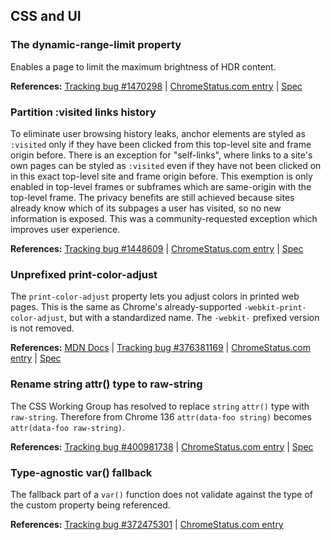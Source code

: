 ## CSS and UI

### The dynamic-range-limit property

Enables a page to limit the maximum brightness of HDR content.

**References:** [Tracking bug #1470298](https://bugs.chromium.org/p/chromium/issues/detail?id=1470298) | [ChromeStatus.com entry](https://chromestatus.com/feature/5023877486493696) | [Spec](https://www.w3.org/TR/css-color-hdr/#dynamic-range-limit)

### Partition :visited links history

To eliminate user browsing history leaks, anchor elements are styled as `:visited` only if they have been clicked from this top-level site and frame origin before. There is an exception for "self-links", where links to a site's own pages can be styled as `:visited` even if they have not been clicked on in this exact top-level site and frame origin before. This exemption is only enabled in top-level frames or subframes which are same-origin with the top-level frame. The privacy benefits are still achieved because sites already know which of its subpages a user has visited, so no new information is exposed. This was a community-requested exception which improves user experience.

**References:** [Tracking bug #1448609](https://bugs.chromium.org/p/chromium/issues/detail?id=1448609) | [ChromeStatus.com entry](https://chromestatus.com/feature/5029851625472000) | [Spec](https://www.w3.org/TR/css-pseudo-4/#visited-pseudo)

### Unprefixed print-color-adjust

The `print-color-adjust` property lets you adjust colors in printed web pages. This is the same as Chrome's already-supported `-webkit-print-color-adjust`, but with a standardized name. The `-webkit-` prefixed version is not removed.

**References:** [MDN Docs](https://developer.mozilla.org/docs/Web/CSS/print-color-adjust) | [Tracking bug #376381169](https://bugs.chromium.org/p/chromium/issues/detail?id=376381169) | [ChromeStatus.com entry](https://chromestatus.com/feature/5090690412953600) | [Spec](https://www.w3.org/TR/css-color-adjust-1/#print-color-adjust)

### Rename string attr() type to raw-string

The CSS Working Group has resolved to replace `string` `attr()` type with `raw-string`. Therefore from Chrome 136 `attr(data-foo string)` becomes `attr(data-foo raw-string)`.

**References:** [Tracking bug #400981738](https://bugs.chromium.org/p/chromium/issues/detail?id=400981738) | [ChromeStatus.com entry](https://chromestatus.com/feature/5110654344216576) | [Spec](https://www.w3.org/TR/css-values-5/#attr-notation)

### Type-agnostic var() fallback

The fallback part of a `var()` function does not validate against the type of the custom property being referenced.

**References:** [Tracking bug #372475301](https://bugs.chromium.org/p/chromium/issues/detail?id=372475301) | [ChromeStatus.com entry](https://chromestatus.com/feature/5049845796618240)
